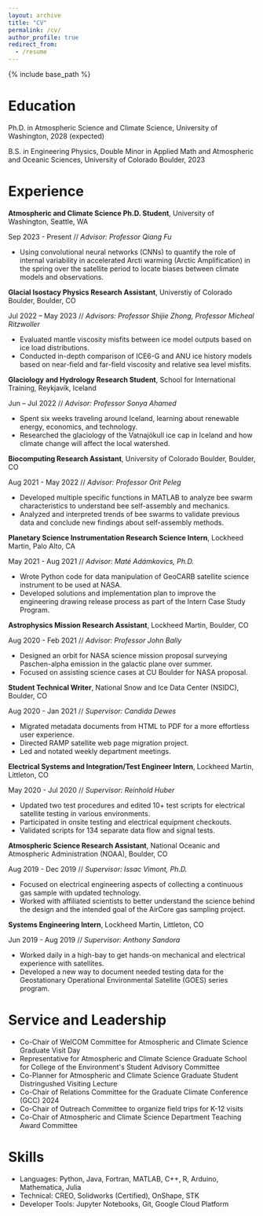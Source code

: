 ```yaml
---
layout: archive
title: "CV"
permalink: /cv/
author_profile: true
redirect_from:
  - /resume
---
```


{% include base_path %}

Education
======
Ph.D. in Atmospheric Science and Climate Science, University of Washington, 2028 (expected)

B.S. in Engineering Physics, Double Minor in Applied Math and Atmospheric and Oceanic Sciences, University of Colorado Boulder, 2023

Experience
======
**Atmospheric and Climate Science Ph.D. Student**, University of Washington, Seattle, WA 

Sep 2023 - Present // _Advisor: Professor Qiang Fu_

* Using convolutional neural networks (CNNs) to quantify the role of internal variability in accelerated Arcti warming (Arctic Amplification) in the spring over the satellite period to locate biases between climate models and observations.

**Glacial Isostacy Physics Research Assistant**, Universtiy of Colorado Boulder, Boulder, CO

Jul 2022 – May 2023 // _Advisors: Professor Shijie Zhong, Professor Micheal Ritzwoller_
* Evaluated mantle viscosity misfits between ice model outputs based on ice load distributions.
* Conducted in-depth comparison of ICE6-G and ANU ice history models based on near-field and far-field viscosity and relative sea level misfits.

**Glaciology and Hydrology Research Student**, School for International Training, Reykjavík, Iceland

Jun – Jul 2022 // _Advisor: Professor Sonya Ahamed_
* Spent six weeks traveling around Iceland, learning about renewable energy, economics, and technology.
* Researched the glaciology of the Vatnajökull ice cap in Iceland and how climate change will affect the local watershed.
 
**Biocomputing Research Assistant**, University of Colorado Boulder, Boulder, CO

Aug 2021 - May 2022 // _Advisor: Professor Orit Peleg_
* Developed multiple specific functions in MATLAB to analyze bee swarm characteristics to understand bee self-assembly and mechanics.
* Analyzed and interpreted trends of bee swarms to validate previous data and conclude new findings about self-assembly methods.

**Planetary Science Instrumentation Research Science Intern**, Lockheed Martin, Palo Alto, CA

May 2021 - Aug 2021 // _Advisor: Maté Adámkovics, Ph.D._
* Wrote Python code for data manipulation of GeoCARB satellite science instrument to be used at NASA.
* Developed solutions and implementation plan to improve the engineering drawing release process as part of the Intern Case Study Program.

**Astrophysics Mission Research Assistant**, Lockheed Martin, Boulder, CO

Aug 2020 - Feb 2021 // _Advisor: Professor John Bally_
* Designed an orbit for NASA science mission proposal surveying Paschen-alpha emission in the galactic plane over summer.
* Focused on assisting science cases at CU Boulder for NASA proposal.

**Student Technical Writer**, National Snow and Ice Data Center (NSIDC), Boulder, CO

Aug 2020 - Jan 2021 // _Supervisor: Candida Dewes_
* Migrated metadata documents from HTML to PDF for a more effortless user experience.
* Directed RAMP satellite web page migration project.
* Led and notated weekly department meetings.

**Electrical Systems and Integration/Test Engineer Intern**, Lockheed Martin, Littleton, CO

May 2020 - Jul 2020 // _Supervisor: Reinhold Huber_
* Updated two test procedures and edited 10+ test scripts for electrical satellite testing in various environments.
* Participated in onsite testing and electrical equipment checkouts.
* Validated scripts for 134 separate data flow and signal tests.

**Atmospheric Science Research Assistant**, National Oceanic and Atmospheric Administration (NOAA), Boulder, CO

Aug 2019 - Dec 2019 // _Supervisor: Issac Vimont, Ph.D._
* Focused on electrical engineering aspects of collecting a continuous gas sample with updated technology.
* Worked with affiliated scientists to better understand the science behind the design and the intended goal of the AirCore gas sampling project.

**Systems Engineering Intern**, Lockheed Martin, Littleton, CO

Jun 2019 - Aug 2019 // _Supervisor: Anthony Sandora_
* Worked daily in a high-bay to get hands-on mechanical and electrical experience with satellites.
* Developed a new way to document needed testing data for the Geostationary Operational Environmental Satellite (GOES) series program.

Service and Leadership
======
* Co-Chair of WelCOM Committee for Atmospheric and Climate Science Graduate Visit Day
* Representative for Atmospheric and Climate Science Graduate School for College of the Environment's Student Advisory Committee
* Co-Planner for Atmospheric and Climate Science Graduate Student Distringushed Visiting Lecture
* Co-Chair of Relations Committee for the Graduate Climate Conference (GCC) 2024
* Co-Chair of Outreach Committee to organize field trips for K-12 visits
* Co-Chair of Atmospheric and Climate Science Department Teaching Award Committee

Skills
======
* Languages: Python, Java, Fortran, MATLAB, C++, R, Arduino, Mathematica, Julia
* Technical: CREO, Solidworks (Certified), OnShape, STK
* Developer Tools: Jupyter Notebooks, Git, Google Cloud Platform
